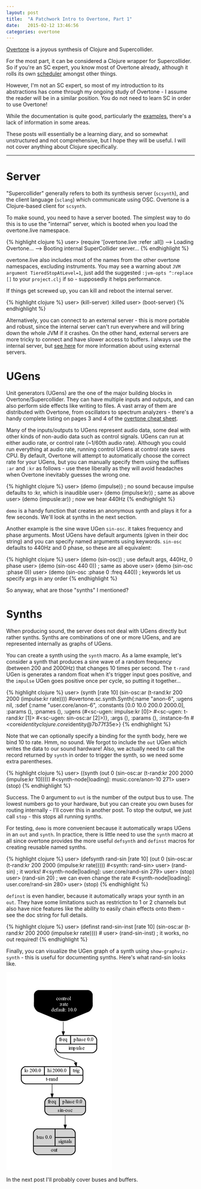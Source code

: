 ```yaml
---
layout: post
title:  "A Patchwork Intro to Overtone, Part 1"
date:   2015-02-12 13:46:56
categories: overtone
---
```

[Overtone][overtone] is a joyous synthesis of Clojure and Supercollider.

For the most part, it can be considered a Clojure wrapper for
Supercollider. So if you're an SC expert, you know most of Overtone
already, although it rolls its own [scheduler][at-at] amongst
other things.

However, I'm not an SC expert, so most of my introduction to its
abstractions has come through my ongoing study of Overtone - I assume
the reader will be in a similar position. You do not need to learn SC
in order to use Overtone!

While the documentation is quite good, particularly the
[examples][examples], there's a lack of information in some areas.

These posts will essentially be a learning diary, and so somewhat
unstructured and not comprehensive, but I hope they will be useful. I
will not cover anything about Clojure specifically.

*******

Server
======

"Supercollider" generally refers to both its synthesis server
(`scsynth`), and the client language (`sclang`) which communicate
using OSC. Overtone is a Clojure-based client for `scsynth`.

To make sound, you need to have a server booted. The simplest way to
do this is to use the "internal" server, which is booted when you load
the overtone.live namespace.

{% highlight clojure %}
user> (require '[overtone.live :refer :all])
--> Loading Overtone...
--> Booting internal SuperCollider server...
{% endhighlight %}

overtone.live also includes most of the names from the other overtone
namespaces, excluding instruments. You may see a warning about `JVM
argument TieredStopAtLevel=1`, just add the suggested `:jvm-opts ^:replace []`
to your `project.clj` if so - supposedly it helps performance.

If things get screwed up, you can kill and reboot the internal server.

{% highlight clojure %}
user> (kill-server)
:killed
user> (boot-server)
{% endhighlight %}

Alternatively, you can connect to an external server - this is more
portable and robust, since the internal server can't run everywhere
and will bring down the whole JVM if it crashes. On the other hand,
external servers are more tricky to connect and have slower access to
buffers. I always use the internal server, but [see
here](https://github.com/overtone/overtone/wiki/Connecting-scsynth#connecting-to-an-external-server)
for more information about using external servers.

UGens
=====

Unit generators (UGens) are the one of the major building blocks in
Overtone/Supercollider.  They can have multiple inputs and outputs,
and can also perform side effects like writing to files.  A vast array
of them are distributed with Overtone, from oscillators to spectrum
analyzers - there's a handy complete listing on pages 3 and 4 of the
[overtone cheat sheet](https://github.com/overtone/overtone/raw/master/docs/cheatsheet/overtone-cheat-sheet.pdf).

Many of the inputs/outputs to UGens represent audio data, some deal
with other kinds of non-audio data such as control signals. UGens can
run at either audio rate, or control rate (~1/60th audio
rate). Although you could run everything at audio rate, running
control UGens at control rate saves CPU. By default, Overtone will
attempt to automatically choose the correct rate for your UGens, but
you can manually specify them using the suffixes `:ar` and `:kr` as
follows - use these liberally as they will avoid headaches when Overtone
inevitably guesses the wrong one.

{% highlight clojure %}
user> (demo (impulse))  ; no sound because impulse defaults to :kr, which is inaudible
user> (demo (impulse:kr)) ; same as above
user> (demo (impusle:ar)) ; now we hear 440Hz
{% endhighlight %}

`demo` is a handy function that creates an anonymous synth and plays
it for a few seconds. We'll look at synths in the next section.

Another example is the sine wave UGen `sin-osc`. it takes frequency
and phase arguments. Most UGens have default arguments (given in their
doc string) and you can specify named arguments using keywords. `sin-osc`
defaults to 440Hz and 0 phase, so these are all equivalent:

{% highlight clojure %}
user> (demo (sin-osc))  ; use default args, 440Hz, 0 phase
user> (demo (sin-osc 440 0)) ; same as above
user> (demo (sin-osc :phase 0))
user> (demo (sin-osc :phase 0 :freq 440)) ; keywords let us specify args in any order
{% endhighlight %}

So anyway, what are those "synths" I mentioned?

Synths
======

When producing sound, the server does not deal with UGens directly but
rather synths.  Synths are combinations of one or more UGens, and are
represented internally as graphs of UGens.

You can create a synth using the `synth` macro. As a lame example,
let's consider a synth that produces a sine wave of a random frequency
(between 200 and 2000Hz) that changes 10 times per second. The
`t-rand` UGen is generates a random float when it's trigger input goes
positive, and the `impulse` UGen goes positive once per cycle, so
putting it together...

{% highlight clojure %}
user> (synth [rate 10] (sin-osc:ar (t-rand:kr 200 2000 (impulse:kr rate))))
#overtone.sc.synth.Synth{:name "anon-6", :ugens nil, :sdef {:name "user.core/anon-6", :constants [0.0 10.0 200.0 2000.0], :params (), :pnames (), :ugens (#<sc-ugen: impulse:kr [0]> #<sc-ugen: t-rand:kr [1]> #<sc-ugen: sin-osc:ar [2]>)}, :args (), :params (), :instance-fn #<core$identity clojure.core$identity@7b77f35e>}
{% endhighlight %}

Note that we can optionally specify a binding for the synth body, here
we bind 10 to rate.  Hmm, no sound. We forgot to include the `out`
UGen which writes the data to our sound hardware!  Also, we actually
need to call the record returned by `synth` in order to trigger the
synth, so we need some extra parentheses.

{% highlight clojure %}
user> ((synth (out 0 (sin-osc:ar (t-rand:kr 200 2000 (impulse:kr 10)))))
#<synth-node[loading]: music.core/anon-10 271>
user> (stop)
{% endhighlight %}

Success. The 0 argument to `out` is the number of the output bus to
use. The lowest numbers go to your hardware, but you can create you
own buses for routing internally - I'll cover this in another post.
To stop the output, we just call `stop` - this stops all running synths.

For testing, `demo` is more convenient because it automatically wraps
UGens in an `out` and `synth`. In practice, there is little need to
use the `synth` macro at all since overtone provides the more useful
`defsynth` and `definst` macros for creating reusable named synths.

{% highlight clojure %}
user> (defsynth rand-sin [rate 10] (out 0 (sin-osc:ar (t-rand:kr 200 2000 (impulse:kr rate)))))
#<synth: rand-sin>
user> (rand-sin) ; it works!
#<synth-node[loading]: user.core/rand-sin 279>
user> (stop)
user> (rand-sin 20) ; we can even change the rate
#<synth-node[loading]: user.core/rand-sin 280>
user> (stop)
{% endhighlight %}

`definst` is even handier, because it automatically wraps your synth
in an `out`. They have some limitations such as restriction to 1 or 2
channels but also have nice features like the ability to easily chain
effects onto them - see the doc string for full details.

{% highlight clojure %}
user> (definst rand-sin-inst [rate 10] (sin-osc:ar (t-rand:kr 200 2000 (impulse:kr rate))))
#<instrument rand-sin-inst>
user> (rand-sin-inst) ; it works, no out required!
{% endhighlight %}

Finally, you can visualize the UGen graph of a synth using
`show-graphviz-synth` - this is useful for documenting synths.
Here's what rand-sin looks like.

![rand-sin graph](https://raw.githubusercontent.com/mattearnshaw/mattearnshaw.github.io/master/assets/rand-sin-graph.png)

In the next post I'll probably cover buses and buffers.

[overtone]: http://overtone.github.io/
[clojure]: http://clojure.org/
[supercollider]: http://supercollider.sourceforge.net/
[at-at]: https://github.com/overtone/at-at
[examples]: https://github.com/overtone/overtone/tree/master/src/overtone/examples
[CIDER]: https://github.com/clojure-emacs/cider
